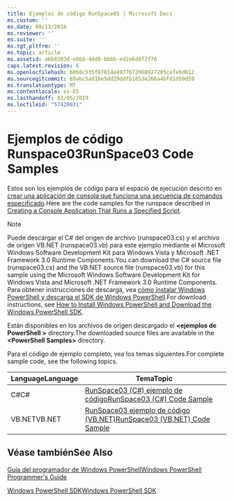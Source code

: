 ```yaml
---
title: Ejemplos de código RunSpace03 | Microsoft Docs
ms.custom: ''
ms.date: 09/13/2016
ms.reviewer: ''
ms.suite: ''
ms.tgt_pltfrm: ''
ms.topic: article
ms.assetid: a6b8303d-e868-4dd0-bbbb-ed2e6d8f2f76
caps.latest.revision: 6
ms.openlocfilehash: 6060c535f07814e4977b72068927205cefe6d012
ms.sourcegitcommit: 69abc5ad16e5dd29ddfb1853e266a4bfd1d59d59
ms.translationtype: MT
ms.contentlocale: es-ES
ms.lasthandoff: 03/05/2019
ms.locfileid: "57429931"
---
```

# <a name="runspace03-code-samples"></a><span data-ttu-id="e9137-102">Ejemplos de código Runspace03</span><span class="sxs-lookup"><span data-stu-id="e9137-102">RunSpace03 Code Samples</span></span>

<span data-ttu-id="e9137-103">Estos son los ejemplos de código para el espacio de ejecución descrito en [crear una aplicación de consola que funciona una secuencia de comandos especificado](http://msdn.microsoft.com/en-us/a93e6006-36db-4bcc-b9da-c5bebf4ffd68).</span><span class="sxs-lookup"><span data-stu-id="e9137-103">Here are the code samples for the runspace described in [Creating a Console Application That Runs a Specified Script](http://msdn.microsoft.com/en-us/a93e6006-36db-4bcc-b9da-c5bebf4ffd68).</span></span>

> [!NOTE]
> <span data-ttu-id="e9137-104">Puede descargar el C# del origen de archivo (runspace03.cs) y el archivo de origen VB.NET (runspace03.vb) para este ejemplo mediante el Microsoft Windows Software Development Kit para Windows Vista y Microsoft .NET Framework 3.0 Runtime Components.</span><span class="sxs-lookup"><span data-stu-id="e9137-104">You can download the C# source file (runspace03.cs) and the VB.NET source file (runspace03.vb) for this sample using the Microsoft Windows Software Development Kit for Windows Vista and Microsoft .NET Framework 3.0 Runtime Components.</span></span> <span data-ttu-id="e9137-105">Para obtener instrucciones de descarga, vea [cómo instalar Windows PowerShell y descarga el SDK de Windows PowerShell](/powershell/developer/installing-the-windows-powershell-sdk).</span><span class="sxs-lookup"><span data-stu-id="e9137-105">For download instructions, see [How to Install Windows PowerShell and Download the Windows PowerShell SDK](/powershell/developer/installing-the-windows-powershell-sdk).</span></span>
>
> <span data-ttu-id="e9137-106">Están disponibles en los archivos de origen descargado el  **\<ejemplos de PowerShell >** directory.</span><span class="sxs-lookup"><span data-stu-id="e9137-106">The downloaded source files are available in the **\<PowerShell Samples>** directory.</span></span>

<span data-ttu-id="e9137-107">Para el código de ejemplo completo, vea los temas siguientes.</span><span class="sxs-lookup"><span data-stu-id="e9137-107">For complete sample code, see the following topics.</span></span>

|<span data-ttu-id="e9137-108">Language</span><span class="sxs-lookup"><span data-stu-id="e9137-108">Language</span></span>|<span data-ttu-id="e9137-109">Tema</span><span class="sxs-lookup"><span data-stu-id="e9137-109">Topic</span></span>|
|--------------|-----------|
|<span data-ttu-id="e9137-110">C#</span><span class="sxs-lookup"><span data-stu-id="e9137-110">C#</span></span>|[<span data-ttu-id="e9137-111">RunSpace03 (C#) ejemplo de código</span><span class="sxs-lookup"><span data-stu-id="e9137-111">RunSpace03 (C#) Code Sample</span></span>](./runspace03-csharp-code-sample.md)|
|<span data-ttu-id="e9137-112">VB.NET</span><span class="sxs-lookup"><span data-stu-id="e9137-112">VB.NET</span></span>|[<span data-ttu-id="e9137-113">RunSpace03 ejemplo de código (VB.NET)</span><span class="sxs-lookup"><span data-stu-id="e9137-113">RunSpace03 (VB.NET) Code Sample</span></span>](./runspace03-vb-net-code-sample.md)|

## <a name="see-also"></a><span data-ttu-id="e9137-114">Véase también</span><span class="sxs-lookup"><span data-stu-id="e9137-114">See Also</span></span>

[<span data-ttu-id="e9137-115">Guía del programador de Windows PowerShell</span><span class="sxs-lookup"><span data-stu-id="e9137-115">Windows PowerShell Programmer's Guide</span></span>](./windows-powershell-programmer-s-guide.md)

[<span data-ttu-id="e9137-116">Windows PowerShell SDK</span><span class="sxs-lookup"><span data-stu-id="e9137-116">Windows PowerShell SDK</span></span>](../windows-powershell-reference.md)